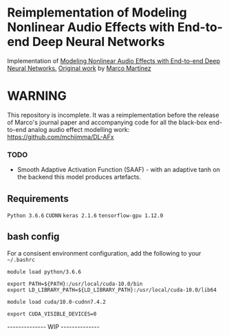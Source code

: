 # Reimplementation of Modeling Nonlinear Audio Effects with End-to-end Deep Neural Networks 
Implementation of [Modeling Nonlinear Audio Effects with End-to-end Deep Neural Networks.](https://ieeexplore.ieee.org/abstract/document/8683529/) [Original work](https://github.com/mchijmma/DL-AFx) by [Marco Martínez](https://github.com/mchijmma)


# WARNING
This repository is incomplete. It was a reimplementation before the release of Marco's journal paper and accompanying code for all the black-box end-to-end analog audio effect modelling work:  https://github.com/mchijmma/DL-AFx

### TODO
- Smooth Adaptive Activation Function (SAAF) - with an adaptive tanh on the backend this model produces artefacts.

## Requirements
`Python 3.6.6`
`CUDNN`
`keras 2.1.6`
`tensorflow-gpu 1.12.0`

## bash config
For a consisent environment configuration, add the following to your `~/.bashrc`

```
module load python/3.6.6

export PATH=${PATH}:/usr/local/cuda-10.0/bin
export LD_LIBRARY_PATH=${LD_LIBRARY_PATH}:/usr/local/cuda-10.0/lib64

module load cuda/10.0-cudnn7.4.2

export CUDA_VISIBLE_DEVICES=0
```

-------------- WIP --------------
